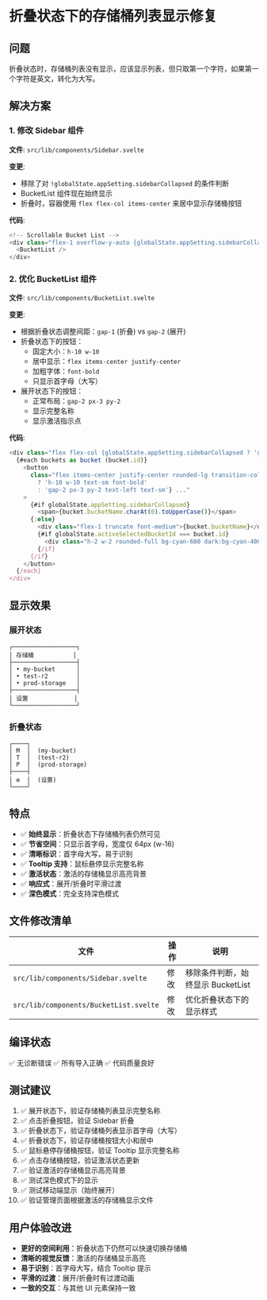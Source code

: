 # 折叠状态下的存储桶列表显示修复

## 问题

折叠状态时，存储桶列表没有显示，应该显示列表，但只取第一个字符，如果第一个字符是英文，转化为大写。

## 解决方案

### 1. 修改 Sidebar 组件

**文件**: `src/lib/components/Sidebar.svelte`

**变更**:
- 移除了对 `!globalState.appSetting.sidebarCollapsed` 的条件判断
- BucketList 组件现在始终显示
- 折叠时，容器使用 `flex flex-col items-center` 来居中显示存储桶按钮

**代码**:
```typescript
<!-- Scrollable Bucket List -->
<div class="flex-1 overflow-y-auto {globalState.appSetting.sidebarCollapsed ? 'flex flex-col items-center px-1 py-2' : 'px-2 py-2'}">
  <BucketList />
</div>
```

### 2. 优化 BucketList 组件

**文件**: `src/lib/components/BucketList.svelte`

**变更**:
- 根据折叠状态调整间距：`gap-1` (折叠) vs `gap-2` (展开)
- 折叠状态下的按钮：
  - 固定大小：`h-10 w-10`
  - 居中显示：`flex items-center justify-center`
  - 加粗字体：`font-bold`
  - 只显示首字母（大写）
- 展开状态下的按钮：
  - 正常布局：`gap-2 px-3 py-2`
  - 显示完整名称
  - 显示激活指示点

**代码**:
```typescript
<div class="flex flex-col {globalState.appSetting.sidebarCollapsed ? 'gap-1' : 'gap-2'}">
  {#each buckets as bucket (bucket.id)}
    <button
      class="flex items-center justify-center rounded-lg transition-colors {globalState.appSetting.sidebarCollapsed
        ? 'h-10 w-10 text-sm font-bold'
        : 'gap-2 px-3 py-2 text-left text-sm'} ..."
    >
      {#if globalState.appSetting.sidebarCollapsed}
        <span>{bucket.bucketName.charAt(0).toUpperCase()}</span>
      {:else}
        <div class="flex-1 truncate font-medium">{bucket.bucketName}</div>
        {#if globalState.activeSelectedBucketId === bucket.id}
          <div class="h-2 w-2 rounded-full bg-cyan-600 dark:bg-cyan-400"></div>
        {/if}
      {/if}
    </button>
  {/each}
</div>
```

## 显示效果

### 展开状态
```
┌──────────────────┐
│ 存储桶           │
├──────────────────┤
│ • my-bucket      │
│ • test-r2        │
│ • prod-storage   │
├──────────────────┤
│ 设置             │
└──────────────────┘
```

### 折叠状态
```
┌────┐
│ M  │  (my-bucket)
│ T  │  (test-r2)
│ P  │  (prod-storage)
├────┤
│ ⚙️  │  (设置)
└────┘
```

## 特点

- ✅ **始终显示**：折叠状态下存储桶列表仍然可见
- ✅ **节省空间**：只显示首字母，宽度仅 64px (w-16)
- ✅ **清晰标识**：首字母大写，易于识别
- ✅ **Tooltip 支持**：鼠标悬停显示完整名称
- ✅ **激活状态**：激活的存储桶显示高亮背景
- ✅ **响应式**：展开/折叠时平滑过渡
- ✅ **深色模式**：完全支持深色模式

## 文件修改清单

| 文件 | 操作 | 说明 |
|------|------|------|
| `src/lib/components/Sidebar.svelte` | 修改 | 移除条件判断，始终显示 BucketList |
| `src/lib/components/BucketList.svelte` | 修改 | 优化折叠状态下的显示样式 |

## 编译状态

✅ 无诊断错误
✅ 所有导入正确
✅ 代码质量良好

## 测试建议

1. ✅ 展开状态下，验证存储桶列表显示完整名称
2. ✅ 点击折叠按钮，验证 Sidebar 折叠
3. ✅ 折叠状态下，验证存储桶列表显示首字母（大写）
4. ✅ 折叠状态下，验证存储桶按钮大小和居中
5. ✅ 鼠标悬停存储桶按钮，验证 Tooltip 显示完整名称
6. ✅ 点击存储桶按钮，验证激活状态更新
7. ✅ 验证激活的存储桶显示高亮背景
8. ✅ 测试深色模式下的显示
9. ✅ 测试移动端显示（始终展开）
10. ✅ 验证管理页面根据激活的存储桶显示文件

## 用户体验改进

- **更好的空间利用**：折叠状态下仍然可以快速切换存储桶
- **清晰的视觉反馈**：激活的存储桶显示高亮
- **易于识别**：首字母大写，结合 Tooltip 提示
- **平滑的过渡**：展开/折叠时有过渡动画
- **一致的交互**：与其他 UI 元素保持一致

